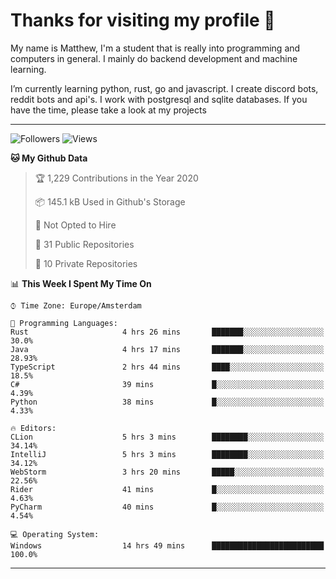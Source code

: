 # Thanks for visiting my profile 👋
My name is Matthew, I'm a student that is really into programming and computers in general. I mainly do backend development and machine learning.

I’m currently learning python, rust, go and javascript. I create discord bots, reddit bots and api's. I work with postgresql and sqlite databases. If you have the time, please take a look at my projects

---
![Followers](https://img.shields.io/github/followers/DankDumpster?style=social)
![Views](https://komarev.com/ghpvc/?username=DankDumpster&style=flat-square&color=green)
<!--START_SECTION:waka-->
**🐱 My Github Data** 

> 🏆 1,229 Contributions in the Year 2020
 > 
> 📦 145.1 kB Used in Github's Storage 
 > 
> 🚫 Not Opted to Hire
 > 
> 📜 31 Public Repositories 
 > 
> 🔑 10 Private Repositories  

📊 **This Week I Spent My Time On** 

```text
⌚︎ Time Zone: Europe/Amsterdam

💬 Programming Languages: 
Rust                     4 hrs 26 mins       ███████░░░░░░░░░░░░░░░░░░   30.0% 
Java                     4 hrs 17 mins       ███████░░░░░░░░░░░░░░░░░░   28.93% 
TypeScript               2 hrs 44 mins       ████░░░░░░░░░░░░░░░░░░░░░   18.5% 
C#                       39 mins             █░░░░░░░░░░░░░░░░░░░░░░░░   4.39% 
Python                   38 mins             █░░░░░░░░░░░░░░░░░░░░░░░░   4.33%

🔥 Editors: 
CLion                    5 hrs 3 mins        ████████░░░░░░░░░░░░░░░░░   34.14% 
IntelliJ                 5 hrs 3 mins        ████████░░░░░░░░░░░░░░░░░   34.12% 
WebStorm                 3 hrs 20 mins       █████░░░░░░░░░░░░░░░░░░░░   22.56% 
Rider                    41 mins             █░░░░░░░░░░░░░░░░░░░░░░░░   4.63% 
PyCharm                  40 mins             █░░░░░░░░░░░░░░░░░░░░░░░░   4.54%

💻 Operating System: 
Windows                  14 hrs 49 mins      █████████████████████████   100.0%

```


<!--END_SECTION:waka-->
-------
